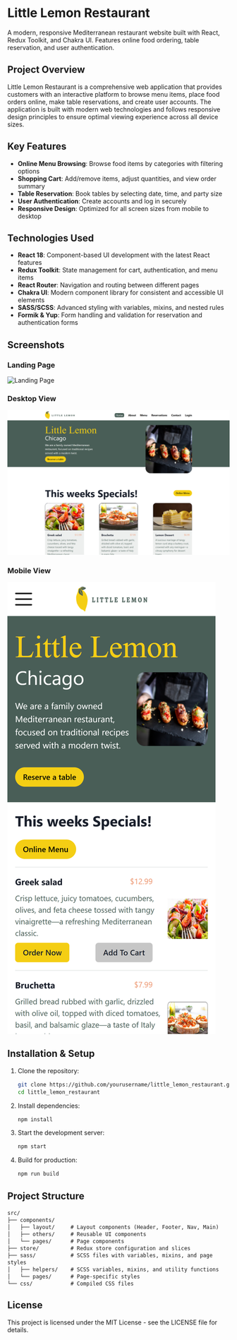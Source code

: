 # Little Lemon Restaurant

A modern, responsive Mediterranean restaurant website built with React, Redux Toolkit, and Chakra UI. Features online food ordering, table reservation, and user authentication.

## Project Overview

Little Lemon Restaurant is a comprehensive web application that provides customers with an interactive platform to browse menu items, place food orders online, make table reservations, and create user accounts. The application is built with modern web technologies and follows responsive design principles to ensure optimal viewing experience across all device sizes.

## Key Features

- **Online Menu Browsing**: Browse food items by categories with filtering options
- **Shopping Cart**: Add/remove items, adjust quantities, and view order summary
- **Table Reservation**: Book tables by selecting date, time, and party size
- **User Authentication**: Create accounts and log in securely
- **Responsive Design**: Optimized for all screen sizes from mobile to desktop

## Technologies Used

- **React 18**: Component-based UI development with the latest React features
- **Redux Toolkit**: State management for cart, authentication, and menu items
- **React Router**: Navigation and routing between different pages
- **Chakra UI**: Modern component library for consistent and accessible UI elements
- **SASS/SCSS**: Advanced styling with variables, mixins, and nested rules
- **Formik & Yup**: Form handling and validation for reservation and authentication forms

## Screenshots

### Landing Page

![Landing Page](./readme-images/little-lemon-website-full-size-landing-page.png)

### Desktop View

![Desktop View](./readme-images/little-lemon-website-on-large-screens.png)

### Mobile View

![Mobile View](./readme-images/little-lemon-website-on-small-screens.png)

## Installation & Setup

1. Clone the repository:

   ```bash
   git clone https://github.com/yourusername/little_lemon_restaurant.git
   cd little_lemon_restaurant
   ```

2. Install dependencies:

   ```bash
   npm install
   ```

3. Start the development server:

   ```bash
   npm start
   ```

4. Build for production:
   ```bash
   npm run build
   ```

## Project Structure

```
src/
├── components/
│   ├── layout/     # Layout components (Header, Footer, Nav, Main)
│   ├── others/     # Reusable UI components
│   └── pages/      # Page components
├── store/          # Redux store configuration and slices
├── sass/           # SCSS files with variables, mixins, and page styles
│   ├── helpers/    # SCSS variables, mixins, and utility functions
│   └── pages/      # Page-specific styles
└── css/            # Compiled CSS files
```

## License

This project is licensed under the MIT License - see the LICENSE file for details.
